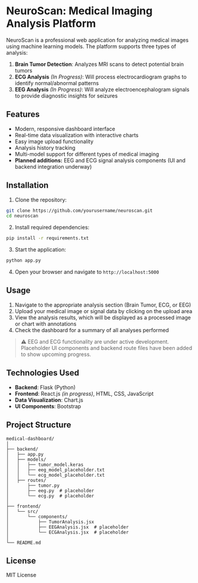 # NeuroScan: Medical Imaging Analysis Platform

NeuroScan is a professional web application for analyzing medical images using machine learning models. The platform supports three types of analysis:

1. **Brain Tumor Detection**: Analyzes MRI scans to detect potential brain tumors  
2. **ECG Analysis** *(In Progress)*: Will process electrocardiogram graphs to identify normal/abnormal patterns  
3. **EEG Analysis** *(In Progress)*: Will analyze electroencephalogram signals to provide diagnostic insights for seizures

## Features

- Modern, responsive dashboard interface
- Real-time data visualization with interactive charts
- Easy image upload functionality
- Analysis history tracking
- Multi-model support for different types of medical imaging
- **Planned additions:** EEG and ECG signal analysis components (UI and backend integration underway)

## Installation

1. Clone the repository:
```bash
git clone https://github.com/yourusername/neuroscan.git
cd neuroscan
```

2. Install required dependencies:
```bash
pip install -r requirements.txt
```

3. Start the application:
```bash
python app.py
```

4. Open your browser and navigate to `http://localhost:5000`

## Usage

1. Navigate to the appropriate analysis section (Brain Tumor, ECG, or EEG)
2. Upload your medical image or signal data by clicking on the upload area
3. View the analysis results, which will be displayed as a processed image or chart with annotations
4. Check the dashboard for a summary of all analyses performed

> ⚠️ EEG and ECG functionality are under active development. Placeholder UI components and backend route files have been added to show upcoming progress.

## Technologies Used

- **Backend**: Flask (Python)
- **Frontend**: React.js *(in progress)*, HTML, CSS, JavaScript
- **Data Visualization**: Chart.js
- **UI Components**: Bootstrap

## Project Structure

```
medical-dashboard/
│
├── backend/
│   ├── app.py
│   ├── models/
│   │   ├── tumor_model.keras
│   │   ├── eeg_model_placeholder.txt
│   │   └── ecg_model_placeholder.txt
│   ├── routes/
│       ├── tumor.py
│       ├── eeg.py  # placeholder
│       └── ecg.py  # placeholder
│
├── frontend/
│   └── src/
│       └── components/
│           ├── TumorAnalysis.jsx
│           ├── EEGAnalysis.jsx  # placeholder
│           └── ECGAnalysis.jsx  # placeholder
│
└── README.md
```

## License

MIT License
